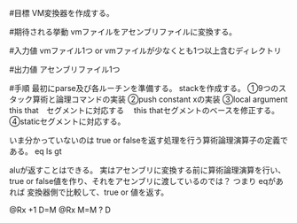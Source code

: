 

#目標
 VM変換器を作成する。

#期待される挙動
 vmファイルをアセンブリファイルに変換する。

#入力値
 vmファイル1つ or vmファイルが少なくとも1つ以上含むディレクトリ

#出力値
 アセンブリファイル1つ

#手順
 最初にparse及び各ルーチンを準備する。
 stackを作成する。
 ①9つのスタック算術と論理コマンドの実装
 ②push constant xの実装
 ③local argument this that　セグメントに対応する
 　this thatセグメントのベースを修正する。
 ④staticセグメントに対応する。

いま分かっていないのは
true or falseを返す処理を行う算術論理演算子の定義である。
eq ls gt

aluが返すことはできる。
実はアセンブリに変換する前に算術論理演算を行い、
true or false値を作り、それをアセンブリに渡しているのでは？
つまり eqがあれば
変換器側で比較して、true or 値を返す。

@Rx +1
D=M
@Rx
M=M ? D
